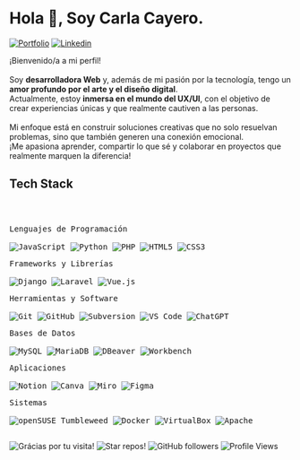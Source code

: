 <h1>Hola 👋, Soy Carla Cayero.</h1>

<!-- Header Links -->

[![Portfolio](https://img.shields.io/badge/-Portfolio-4B2775?style=flat&logo=appveyor&logoColor=white)](https://carlarte.github.io/portfolio/)
[![Linkedin](https://img.shields.io/badge/-LinkedIn-blue?style=flat&logo=Linkedin&logoColor=white)](https://www.linkedin.com/in/carlacayerohernandez/)

<!-- Short Bio -->
<p>
 	¡Bienvenido/a a mi perfil! <br><br> 
 	Soy <b>desarrolladora Web</b> y, además de mi pasión por la tecnología, tengo un <b>amor profundo por el arte y el diseño digital</b>. <br> 
	Actualmente, estoy <b>inmersa en el mundo del UX/UI</b>, con el objetivo de crear experiencias únicas y que realmente cautiven a las personas.<br> <br> 
	Mi enfoque está en construir soluciones creativas que no solo resuelvan problemas, sino que también generen una conexión emocional. <br> 
	¡Me apasiona aprender, compartir lo que sé y colaborar en proyectos que realmente marquen la diferencia!
</p>


<!-- Tech Stack -->
<h2>Tech Stack</h2>

<div>
	<p style="display: inline-block;">
	<p>
    <kbd>
      <kbd>Lenguajes de Programación</kbd><br><br>
      <img alt="JavaScript" src="https://img.shields.io/badge/JavaScript-B4DBF2?style=flat&logo=javascript&logoColor=black">
      <img alt="Python" src="https://img.shields.io/badge/Python-B4DBF2?style=flat&logo=python&logoColor=black">
      <img alt="PHP" src="https://img.shields.io/badge/PHP-B4DBF2?style=flat&logo=php&logoColor=black">
      <img alt="HTML5" src="https://img.shields.io/badge/HTML5-B4DBF2?style=flat&logo=html5&logoColor=black">
      <img alt="CSS3" src="https://img.shields.io/badge/CSS3-B4DBF2?style=flat&logo=css3&logoColor=black">
    </kbd>
  </p>
	<p>
    <kbd>
      <kbd>Frameworks y Librerías</kbd><br><br>
      <img alt="Django" src="https://img.shields.io/badge/Django-B4DBF2?style=flat&logo=django&logoColor=black">
      <img alt="Laravel" src="https://img.shields.io/badge/Laravel-B4DBF2?style=flat&logo=laravel&logoColor=black">
      <img alt="Vue.js" src="https://img.shields.io/badge/Vue.js-B4DBF2?style=flat&logo=vue.js&logoColor=black">
    </kbd>
  </p>
   <p>
    <kbd>
      <kbd>Herramientas y Software</kbd><br><br>
      <img alt="Git" src="https://img.shields.io/badge/Git-B4DBF2?style=flat&logo=git&logoColor=black">
      <img alt="GitHub" src="https://img.shields.io/badge/GitHub-B4DBF2?style=flat&logo=github&logoColor=black">
      <img alt="Subversion" src="https://img.shields.io/badge/Subversion-B4DBF2?style=flat&logo=subversion&logoColor=black">
      <img alt="VS Code" src="https://img.shields.io/badge/VS%20Code-B4DBF2?style=flat&logo=visualstudiocode&logoColor=black">
      <img alt="ChatGPT" src="https://img.shields.io/badge/OpenAI-B4DBF2?style=flat&logo=openai&logoColor=black">
    </kbd>
  </p>
	<p>
	    <kbd>
	      <kbd>Bases de Datos</kbd><br><br>
	      <img alt="MySQL" src="https://img.shields.io/badge/MySQL-B4DBF2?style=flat&logo=mysql&logoColor=black">
	      <img alt="MariaDB" src="https://img.shields.io/badge/MariaDB-B4DBF2?style=flat&logo=mariadb&logoColor=black">
	      <img alt="DBeaver" src="https://img.shields.io/badge/DBeaver-B4DBF2?style=flat&logo=data&logoColor=black">
	      <img alt="Workbench" src="https://img.shields.io/badge/MySQL%20Workbench-B4DBF2?style=flat&logo=mysql&logoColor=black">
	    </kbd>
  	</p>
	<p>
		<kbd>
			<kbd>Aplicaciones</kbd>
			<br>
			<br>
			<img alt="Notion" src="https://img.shields.io/badge/Notion-B4DBF2?style=flat&logo=Notion&logoColor=black">
			<img alt="Canva" src="https://img.shields.io/badge/Canva-B4DBF2?style=flat&logo=Canva&logoColor=black">
			<img alt="Miro" src="https://img.shields.io/badge/Miro-B4DBF2?style=flat&logo=miro&logoColor=black">
			<img alt="Figma" src="https://img.shields.io/badge/Figma-B4DBF2?style=flat&logo=figma&logoColor=black">
		</kbd>
	</p>
	</p>
		<p>
		<kbd>
			<kbd>Sistemas</kbd>
			<br>
			<br>
			<img alt="openSUSE Tumbleweed" src="https://img.shields.io/badge/openSUSE%20Tumbleweed-B4DBF2?style=flat&logo=opensuse&logoColor=black">
			<img alt="Docker" src="https://img.shields.io/badge/Docker-B4DBF2?style=flat&logo=docker&logoColor=black">
			<img alt="VirtualBox" src="https://img.shields.io/badge/VirtualBox-B4DBF2?style=flat&logo=virtualbox&logoColor=black">
			<img alt="Apache" src="https://img.shields.io/badge/Apache-B4DBF2?style=flat&logo=apache&logoColor=black">
		</kbd>
	</p>
    </p>
</div>



<h2></h2>

<!-- Footer -->

![Grácias por tu visita!](https://img.shields.io/badge/Grácias%20por%20la%20visita!-4B2775)
![Star repos!](https://img.shields.io/badge/⭐%20Deja%20unas%20estrellas-4B2775)
![GitHub followers](https://img.shields.io/github/followers/carlarte?style=flat&logo=github&color=4B2775)
![Profile Views](https://komarev.com/ghpvc/?username=carlarte&style=flat&color=4B2775)
